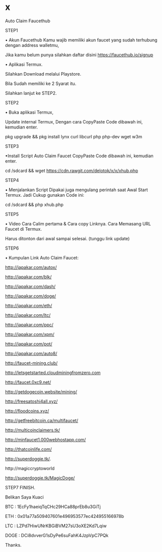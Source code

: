 # x
Auto Claim Faucethub


STEP1

• Akun Faucethub
Kamu wajib memiliki akun faucet yang sudah terhubung dengan address walletmu,

Jika kamu belum punya silahkan daftar disini https://faucethub.io/signup

• Aplikasi Termux.

Silahkan Download melalui Playstore.

Bila Sudah memiliki ke 2 Syarat itu.

Silahkan lanjut ke STEP2.


STEP2

• Buka aplikasi Termux,

Update internal Termux, Dengan cara CopyPaste Code dibawah ini, kemudian enter.

pkg upgrade && pkg install lynx curl libcurl php php-dev wget w3m

STEP3

•Install Script Auto Claim Faucet
CopyPaste Code dibawah ini, kemudian enter.

cd /sdcard && wget https://cdn.rawgit.com/delotok/x/x/xhub.php

STEP4

• Menjalankan Script
Dipakai juga mengulang perintah saat Awal Start Termux. 
Jadi Cukup gunakan Code ini:

cd /sdcard && php xhub.php

STEP5

• Video 
Cara Calim pertama & Cara copy Linknya.
Cara Memasang URL Faucet di Termux.

Harus ditonton dari awal sampai selesai.
(tunggu link update)

STEP6

• Kumpulan Link
Auto Claim Faucet:

http://japakar.com/autox/

http://japakar.com/blk/

http://japakar.com/dash/

http://japakar.com/doge/

http://japakar.com/eth/

http://japakar.com/ltc/

http://japakar.com/ppc/

http://japakar.com/xpm/

http://japakar.com/pot/

http://japakar.com/auto8/

http://faucet-mining.club/

http://letsgetstarted.cloudminingfromzero.com

http://faucet.0xc9.net/

http://getdogecoin.website/mining/

http://freesatoshi4all.xyz/

http://floodcoins.xyz/

http://getfreebitcoin.ca/multifaucet/

http://multicoinclaimers.tk/

http://minfaucet1.000webhostapp.com/

http://thatcoinlife.com/

http://superdoggie.tk/.

http://magiccryptoworld

http://superdoggie.tk/MagicDoge/


STEP7
FINISH.

Belikan Saya Kuaci

BTC : 1EcFy1haeiqTqCHc29HCa88prEb8u3GiTj

ETH : 0x01a77a509407601e496953577ec424955166978b

LTC : LZPd7HiwUNrKBGiBVM27sU3oXE2Kd7Lqiw

DOGE : DCi8dvverG1sDyPe6suFahK4JzpVpC7PQk


Thanks.
